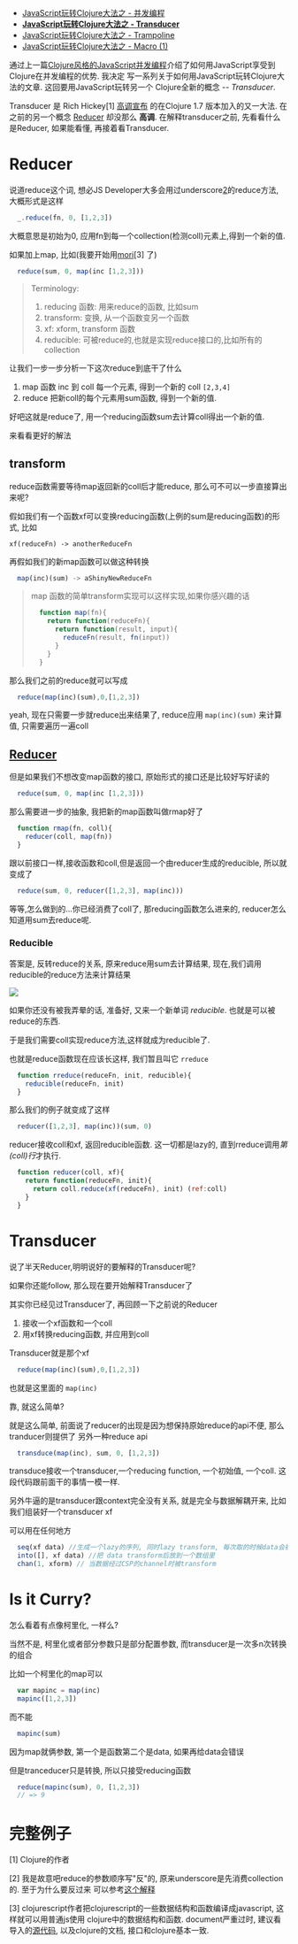 -   [JavaScript玩转Clojure大法之 - 并发编程](./clojure-core.async-essence-in-native-javascript.org)
-   **[JavaScript玩转Clojure大法之 - Transducer](./clojure-essence-in-javascript-transducer.org)**
-   [JavaScript玩转Clojure大法之 - Trampoline](./clojure-essence-in-javascript-trampoline.org)
-   [JavaScript玩转Clojure大法之 - Macro (1)](./clojure-essence-in-javascript-macro.org)

通过上一篇[Clojure风格的JavaScript并发编程](./clojure-core.async-essence-in-native-javascript.org)介绍了如何用JavaScript享受到Clojure在并发编程的优势. 我决定 写一系列关于如何用JavaScript玩转Clojure大法的文章. 这回要用JavaScript玩转另一个 Clojure全新的概念 -- *Transducer*.

Transducer 是 Rich Hickey[1] [高调宣布](http://blog.cognitect.com/blog/2014/8/6/transducers-are-coming) 的在Clojure 1.7 版本加入的又一大法. 在之前的另一个概念 [Reducer](http://clojure.com/blog/2012/05/15/anatomy-of-reducer.html) 却没那么 **高调**. 在解释transducer之前, 先看看什么是Reducer, 如果能看懂, 再接着看Transducer.

Reducer
=======

说道reduce这个词, 想必JS Developer大多会用过underscore[2](或类似)的reduce方法, 大概形式是这样

``` javascript
  _.reduce(fn, 0, [1,2,3])
```

大概意思是初始为0, 应用fn到每一个collection(检测coll)元素上,得到一个新的值.

如果加上map, 比如(我要开始用[mori](https://github.com/swannodette/mori)[3] 了)

``` javascript
  reduce(sum, 0, map(inc [1,2,3]))
```

> Terminology:
> 1.  reducing 函数: 用来reduce的函数, 比如sum
> 2.  transform: 变换, 从一个函数变另一个函数
> 3.  xf: xform, transform 函数
> 4.  reducible: 可被reduce的,也就是实现reduce接口的,比如所有的collection

让我们一步一步分析一下这次reduce到底干了什么
1.  map 函数 inc 到 coll 每一个元素, 得到一个新的 coll `[2,3,4]`
2.  reduce 把新coll的每个元素用sum函数, 得到一个新的值.

好吧这就是reduce了, 用一个reducing函数sum去计算coll得出一个新的值.

来看看更好的解法

transform
---------

reduce函数需要等待map返回新的coll后才能reduce, 那么可不可以一步直接算出来呢?

假如我们有一个函数xf可以变换reducing函数(上例的sum是reducing函数)的形式, 比如

``` example
xf(reduceFn) -> anotherReduceFn
```

再假如我们的新map函数可以做这种转换

``` javascript
  map(inc)(sum) -> aShinyNewReduceFn
```

> map 函数的简单transform实现可以这样实现,如果你感兴趣的话
>
> ``` javascript
>   function map(fn){
>     return function(reduceFn){
>       return function(result, input){
>         reduceFn(result, fn(input))
>       }
>     }
>   }
> ```

那么我们之前的reduce就可以写成

``` javascript
  reduce(map(inc)(sum),0,[1,2,3])
```

yeah, 现在只需要一步就reduce出来结果了, reduce应用 `map(inc)(sum)` 来计算值, 只需要遍历一遍coll

[Reducer](http://clojure.org/reducers)
--------------------------------------

但是如果我们不想改变map函数的接口, 原始形式的接口还是比较好写好读的

``` javascript
  reduce(sum, 0, map(inc [1,2,3]))
```

那么需要进一步的抽象, 我把新的map函数叫做rmap好了

``` javascript
  function rmap(fn, coll){
    reducer(coll, map(fn))
  }
```

跟以前接口一样,接收函数和coll,但是返回一个由reducer生成的reducible, 所以就变成了

``` javascript
  reduce(sum, 0, reducer([1,2,3], map(inc)))
```

等等,怎么做到的...你已经消费了coll了, 那reducing函数怎么进来的, reducer怎么知道用sum去reduce呢.

### Reducible

答案是, 反转reduce的关系, 原来reduce用sum去计算结果, 现在,我们调用reducible的reduce方法来计算结果

![](file:./images/came-out.gif)

如果你还没有被我弄晕的话, 准备好, 又来一个新单词 *reducible*. 也就是可以被reduce的东西.

于是我们需要coll实现reduce方法,这样就成为reducible了.

也就是reduce函数现在应该长这样, 我们暂且叫它 `rreduce`

``` javascript
  function rreduce(reduceFn, init, reducible){
    reducible(reduceFn, init)
  }
```

那么我们的例子就变成了这样

``` javascript
  reducer([1,2,3], map(inc))(sum, 0)
```

reducer接收coll和xf, 返回reducible函数. 这一切都是lazy的, 直到rreduce调用*第(coll)行*才执行.

``` javascript
  function reducer(coll, xf){
    return function(reduceFn, init){
      return coll.reduce(xf(reduceFn), init) (ref:coll)
    }
  }
```

Transducer
==========

说了半天Reducer,明明说好的要解释的Transducer呢?

如果你还能follow, 那么现在要开始解释Transducer了

其实你已经见过Transducer了, 再回顾一下之前说的Reducer
1.  接收一个xf函数和一个coll
2.  用xf转换reducing函数, 并应用到coll

Transducer就是那个xf

``` javascript
  reduce(map(inc)(sum),0,[1,2,3])
```

也就是这里面的 `map(inc)`

靠, 就这么简单?

就是这么简单, 前面说了reducer的出现是因为想保持原始reduce的api不便, 那么tranducer则提供了 另外一种reduce api

``` javascript
  transduce(map(inc), sum, 0, [1,2,3])
```

transduce接收一个transducer,一个reducing function, 一个初始值, 一个coll. 这段代码跟前面干的事情一模一样.

另外牛逼的是transducer跟context完全没有关系, 就是完全与数据解耦开来, 比如我们组装好一个transducer xf

可以用在任何地方

``` javascript
  seq(xf data) //生成一个lazy的序列, 同时lazy transform, 每次取的时候data会被transform
  into([], xf data) //把 data transform后放到一个数组里
  chan(1, xform) // 当数据经过CSP的channel时被transform
```

Is it Curry?
============

怎么看着有点像柯里化, 一样么?

当然不是, 柯里化或者部分参数只是部分配置参数, 而transducer是一次多n次转换的组合

比如一个柯里化的map可以

``` javascript
  var mapinc = map(inc)
  mapinc([1,2,3])
```

而不能

``` javascript
  mapinc(sum)
```

因为map就俩参数, 第一个是函数第二个是data, 如果再给data会错误

但是tranceducer只是转换, 所以只接受reducing函数

``` javascript
  reduce(mapinc(sum), 0, [1,2,3])
  // => 9
```

完整例子
========

[1] Clojure的作者

[2] 我是故意吧reduce的参数顺序写"反"的, 原来underscore是先消费collection的. 至于为什么要反过来 可以参考[这个解释](http://blog.oyanglul.us/javascript/functional-javascript.html#sec-3-2)

[3] clojurescript作者把clojurescript的一些数据结构和函数编译成javascript, 这样就可以用普通js使用 clojure中的数据结构和函数. document严重过时, 建议看导入的[源代码](https://github.com/swannodette/mori/blob/master/src/mori.cljs), 以及clojure的文档, 接口和clojure基本一致.
